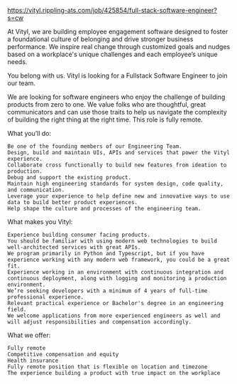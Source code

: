 https://vityl.rippling-ats.com/job/425854/full-stack-software-engineer?s=cw

At Vityl, we are building employee engagement software designed to foster a foundational culture of belonging and drive stronger business performance. We inspire real change through customized goals and nudges based on a workplace's unique challenges and each employee’s unique needs.

You belong with us. Vityl is looking for a Fullstack Software Engineer to join our team.

We are looking for software engineers who enjoy the challenge of building products from zero to one. We value folks who are thoughtful, great communicators and can use those traits to help us navigate the complexity of building the right thing at the right time. This role is fully remote.

What you’ll do:

    Be one of the founding members of our Engineering Team.
    Design, build and maintain UIs, APIs and services that power the Vityl experience.
    Collaborate cross functionally to build new features from ideation to production.
    Debug and support the existing product.
    Maintain high engineering standards for system design, code quality, and communication.
    Leverage your experience to help define new and innovative ways to use data to build better product experiences.
    Help shape the culture and processes of the engineering team. 

What makes you Vityl:

    Experience building consumer facing products.
    You should be familiar with using modern web technologies to build well-architected services with great APIs.
    We program primarily in Python and Typescript, but if you have experience working with any modern web framework, you could be a great fit.
    Experience working in an environment with continuous integration and continuous deployment, along with logging and monitoring a production environment.
    We’re seeking developers with a minimum of 4 years of full-time professional experience.
    Relevant practical experience or Bachelor's degree in an engineering field.
    We welcome applications from more experienced engineers as well and will adjust responsibilities and compensation accordingly. 

What we offer:

    Fully remote
    Competitive compensation and equity
    Health insurance
    Fully remote position that is flexible on location and timezone
    The experience building a product with true impact on the workplace 


